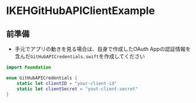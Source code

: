 # IKEHGitHubAPIClientExample

## 前準備

- 手元でアプリの動きを見る場合は、自身で作成したOAuth Appの認証情報を含んだ`GitHubAPICredentials.swift`を作成してください

```swift
import Foundation

enum GitHubAPICredentials {
    static let clientID = "your-client-id"
    static let clientSecret = "yout-client-secret"
}
```

